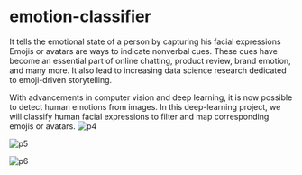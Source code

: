 # emotion-classifier
It tells the emotional state of a person by capturing his facial expressions
Emojis or avatars are ways to indicate nonverbal cues. These cues have become an essential part of online chatting, product review, brand emotion, and many more. It also lead to increasing data science research dedicated to emoji-driven storytelling.

With advancements in computer vision and deep learning, it is now possible to detect human emotions from images. In this deep-learning project, we will classify human facial expressions to filter and map corresponding emojis or avatars.
![p4](https://github.com/Suryanshj45/emotion-classifier/assets/95208586/8fea27c8-d372-4213-bd85-56ec4ae9d956)

![p5](https://github.com/Suryanshj45/emotion-classifier/assets/95208586/a8c57892-5e85-463d-a88c-bf2852804699)

![p6](https://github.com/Suryanshj45/emotion-classifier/assets/95208586/07ce19f8-751e-4ed7-b957-e76073edb5e6)




